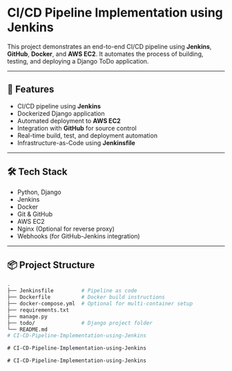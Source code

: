# CI/CD Pipeline Implementation using Jenkins 

This project demonstrates an end-to-end CI/CD pipeline using **Jenkins**, **GitHub**, **Docker**, and **AWS EC2**. It automates the process of building, testing, and deploying a Django ToDo application.

---

## 🚀 Features

- CI/CD pipeline using **Jenkins**
- Dockerized Django application
- Automated deployment to **AWS EC2**
- Integration with **GitHub** for source control
- Real-time build, test, and deployment automation
- Infrastructure-as-Code using **Jenkinsfile**

---

## 🛠️ Tech Stack

- Python, Django
- Jenkins
- Docker
- Git & GitHub
- AWS EC2
- Nginx (Optional for reverse proxy)
- Webhooks (for GitHub-Jenkins integration)

---

## 📦 Project Structure

```bash
.
├── Jenkinsfile         # Pipeline as code
├── Dockerfile          # Docker build instructions
├── docker-compose.yml  # Optional for multi-container setup
├── requirements.txt
├── manage.py
├── todo/               # Django project folder
└── README.md
#   C I - C D - P i p e l i n e - I m p l e m e n t a t i o n - u s i n g - J e n k i n s 
 
 #   C I - C D - P i p e l i n e - I m p l e m e n t a t i o n - u s i n g - J e n k i n s 
 
 #   C I - C D - P i p e l i n e - I m p l e m e n t a t i o n - u s i n g - J e n k i n s  
 